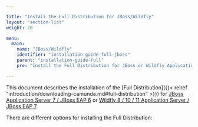 ```yaml
---

title: "Install the Full Distribution for JBoss/Wildfly"
layout: "section-list"
weight: 20

menu:
  main:
    name: "JBoss/Wildfly"
    identifier: "installation-guide-full-jboss"
    parent: "installation-guide-full"
    pre: "Install the Full Distribution for JBoss or Wildfly Application Servers."

---
```


This document describes the installation of the [Full Distribution]({{< relref "introduction/downloading-camunda.md#full-distribution" >}}) for [JBoss Application Server 7 / JBoss EAP 6](http://www.jboss.org/products/eap) or [Wildfly 8 / 10 / 11 Application Server / JBoss EAP 7](http://www.wildfly.org).

There are different options for installing the Full Distribution:
